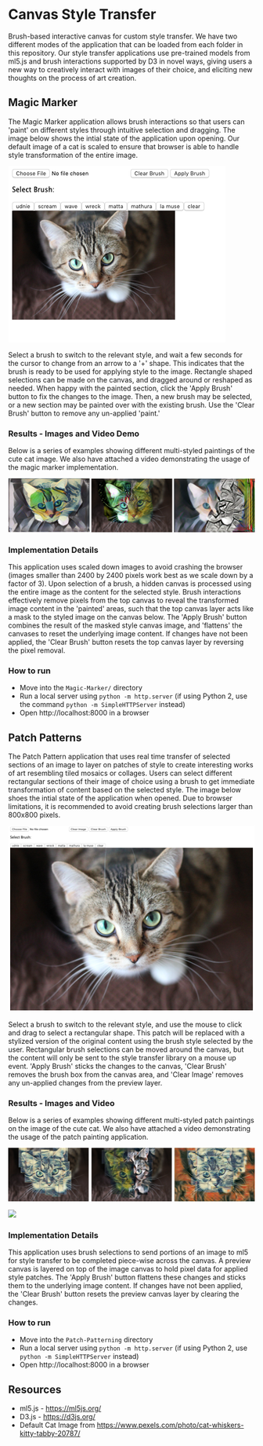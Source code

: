 # Canvas Style Transfer
Brush-based interactive canvas for custom style transfer. We have two different modes of the application that can be loaded from each folder in this repository. Our style transfer applications use pre-trained models from ml5.js and brush interactions supported by D3 in novel ways, giving users a new way to creatively interact with images of their choice, and eliciting new thoughts on the process of art creation.

## Magic Marker  
The Magic Marker application allows brush interactions so that users can 'paint' on different styles through intuitive selection and dragging. The image below shows the intial state of the application upon opening. Our default image of a cat is scaled to ensure that browser is able to handle style transformation of the entire image.

![](screenshot-magic-marker.png)

Select a brush to switch to the relevant style, and wait a few seconds for the cursor to change from an arrow to a '+' shape. This indicates that the brush is ready to be used for applying style to the image. Rectangle shaped selections can be made on the canvas, and dragged around or reshaped as needed. When happy with the painted section, click the 'Apply Brush' button to fix the changes to the image. Then, a new brush may be selected, or a new section may be painted over with the existing brush. Use the 'Clear Brush' button to remove any un-applied 'paint.' 

### Results - Images and Video Demo   
Below is a series of examples showing different multi-styled paintings of the cute cat image. We also have attached a video demonstrating the usage of the magic marker implementation. 

![](screenshot-magic-marker-paintings.png)

### Implementation Details
This application uses scaled down images to avoid crashing the browser (images smaller than 2400 by 2400 pixels work best as we scale down by a factor of 3). Upon selection of a brush, a hidden canvas is processed using the entire image as the content for the selected style. Brush interactions effectively remove pixels from the top canvas to reveal the transformed image content in the 'painted' areas, such that the top canvas layer acts like a mask to the styled image on the canvas below. The 'Apply Brush' button combines the result of the masked style canvas image, and 'flattens' the canvases to reset the underlying image content. If changes have not been applied, the 'Clear Brush' button resets the top canvas layer by reversing the pixel removal. 

### How to run
- Move into the `Magic-Marker/` directory 
- Run a local server using `python -m http.server` (if using Python 2, use the command `python -m SimpleHTTPServer` instead)
- Open http://localhost:8000 in a browser  



## Patch Patterns
The Patch Pattern application that uses real time transfer of selected sections of an image to layer on patches of style to create interesting works of art resembling tiled mosaics or collages. Users can select different rectangular sections of their image of choice using a brush to get immediate transformation of content based on the selected style. The image below shoes the intial state of the application when opened. Due to browser limitations, it is recommended to avoid creating brush selections larger than 800x800 pixels. 

![](screenshot-patch-patterning.png)

Select a brush to switch to the relevant style, and use the mouse to click and drag to select a rectangular shape. This patch will be replaced with a stylized version of the original content using the brush style selected by the user. Rectangular brush selections can be moved around the canvas, but the content will only be sent to the style transfer library on a mouse up event. 'Apply Brush' sticks the changes to the canvas, 'Clear Brush' removes the brush box from the canvas area, and 'Clear Image' removes any un-applied changes from the preview layer.

### Results - Images and Video
Below is a series of examples showing different multi-styled patch paintings on the image of the cute cat. We also have attached a video demonstrating the usage of the patch painting application. 

![](screenshot-patch-paintings.png)

![](screenvideo-patch-painting.mov.gif)

### Implementation Details
This application uses brush selections to send portions of an image to ml5 for style transfer to be completed piece-wise across the canvas. A preview canvas is layered on top of the image canvas to hold pixel data for applied style patches. The 'Apply Brush' button flattens these changes and sticks them to the underlying image content. If changes have not been applied, the 'Clear Brush' button resets the preview canvas layer by clearing the changes. 

### How to run
- Move into the `Patch-Patterning` directory
- Run a local server using `python -m http.server` (if using Python 2, use `python -m SimpleHTTPServer` instead)
- Open http://localhost:8000 in a browser 


## Resources 
- ml5.js - https://ml5js.org/
- D3.js - https://d3js.org/
- Default Cat Image from https://www.pexels.com/photo/cat-whiskers-kitty-tabby-20787/
